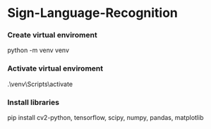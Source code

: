 # Sign-Language-Recognition

### Create virtual enviroment

python -m venv venv

### Activate virtual enviroment

.\venv\Scripts\activate

### Install libraries

pip install cv2-python, tensorflow, scipy, numpy, pandas, matplotlib
